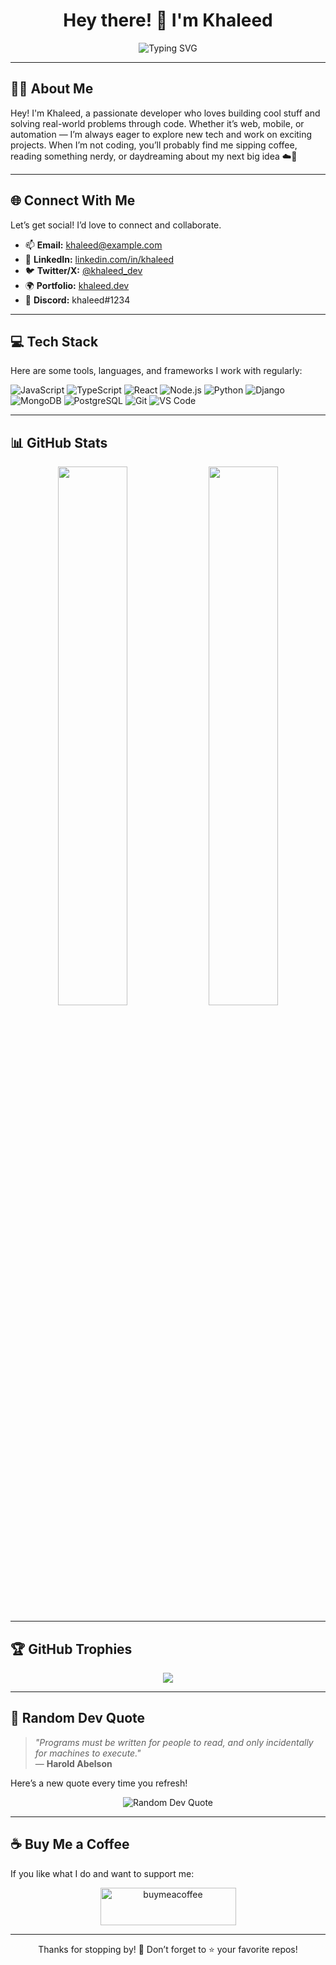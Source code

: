 <h1 align="center">Hey there! 👋 I'm Khaleed</h1>

<p align="center">
  <img src="https://readme-typing-svg.herokuapp.com?font=Fira+Code&size=24&pause=1000&color=58A6FF&width=435&lines=Full-stack+Developer;Tech+Enthusiast;Open+Source+Lover;Always+Learning+%F0%9F%93%9A" alt="Typing SVG" />
</p>

---

## 👨‍💻 About Me

Hey! I'm Khaleed, a passionate developer who loves building cool stuff and solving real-world problems through code. Whether it’s web, mobile, or automation — I’m always eager to explore new tech and work on exciting projects. When I’m not coding, you’ll probably find me sipping coffee, reading something nerdy, or daydreaming about my next big idea ☁️🚀

---

## 🌐 Connect With Me

Let’s get social! I’d love to connect and collaborate.

- 📫 **Email:** khaleed@example.com  
- 💼 **LinkedIn:** [linkedin.com/in/khaleed](https://linkedin.com/in/khaleed)  
- 🐦 **Twitter/X:** [@khaleed_dev](https://twitter.com/khaleed_dev)  
- 🌍 **Portfolio:** [khaleed.dev](https://khaleed.dev)  
- 💬 **Discord:** khaleed#1234

---

## 💻 Tech Stack

Here are some tools, languages, and frameworks I work with regularly:

![JavaScript](https://img.shields.io/badge/-JavaScript-black?style=flat-square&logo=javascript)
![TypeScript](https://img.shields.io/badge/-TypeScript-black?style=flat-square&logo=typescript)
![React](https://img.shields.io/badge/-React-black?style=flat-square&logo=react)
![Node.js](https://img.shields.io/badge/-Node.js-black?style=flat-square&logo=node.js)
![Python](https://img.shields.io/badge/-Python-black?style=flat-square&logo=python)
![Django](https://img.shields.io/badge/-Django-black?style=flat-square&logo=django)
![MongoDB](https://img.shields.io/badge/-MongoDB-black?style=flat-square&logo=mongodb)
![PostgreSQL](https://img.shields.io/badge/-PostgreSQL-black?style=flat-square&logo=postgresql)
![Git](https://img.shields.io/badge/-Git-black?style=flat-square&logo=git)
![VS Code](https://img.shields.io/badge/-VS%20Code-black?style=flat-square&logo=visual-studio-code)

---

## 📊 GitHub Stats

<p align="center">
  <img width="47%" src="https://github-readme-stats.vercel.app/api?username=khaleed-code&show_icons=true&theme=radical" />
  <img width="47%" src="https://github-readme-streak-stats.herokuapp.com/?user=khaleed-code&theme=radical" />
</p>

---

## 🏆 GitHub Trophies

<p align="center">
  <img src="https://github-profile-trophy.vercel.app/?username=khaleed-code&theme=onestar&column=7&no-frame=true"/>
</p>

---

## 💬 Random Dev Quote

> _"Programs must be written for people to read, and only incidentally for machines to execute."_  
> — **Harold Abelson**

Here’s a new quote every time you refresh!  
<p align="center">
  <img src="https://quotes-github-readme.vercel.app/api?type=horizontal&theme=dark" alt="Random Dev Quote" />
</p>

---

## ☕ Buy Me a Coffee

If you like what I do and want to support me:

<p align="center">
  <a href="https://www.buymeacoffee.com/khaleed" target="_blank">
    <img src="https://cdn.buymeacoffee.com/buttons/v2/default-yellow.png" height="60" width="217" alt="buymeacoffee" />
  </a>
</p>

---

<p align="center">Thanks for stopping by! 🙌 Don’t forget to ⭐ your favorite repos!</p>
